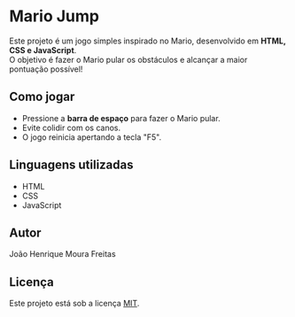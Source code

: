 # Mario Jump

Este projeto é um jogo simples inspirado no Mario, desenvolvido em **HTML, CSS e JavaScript**.  
O objetivo é fazer o Mario pular os obstáculos e alcançar a maior pontuação possível!

## Como jogar
- Pressione a **barra de espaço** para fazer o Mario pular.
- Evite colidir com os canos.
- O jogo reinicia apertando a tecla "F5".

## Linguagens utilizadas
- HTML
- CSS
- JavaScript

## Autor
João Henrique Moura Freitas

## Licença
Este projeto está sob a licença [MIT](./LICENSE).

